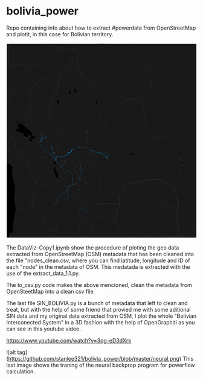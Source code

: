 # bolivia_power
Repo containing info about how to extract #powerdata from OpenStreetMap and plotit, in this case for Bolivian territory.

![alt tag](https://github.com/stanlee321/bolivia_power/blob/master/index.png)

The DataViz-Copy1.ipynb show the procedure of ploting the geo data extracted from OpenStreetMap (OSM) metadata that has been cleaned into the file "nodes_clean.csv, where you can find latitude, longitude and ID of each "node" in the metadata of OSM. This medatada is extracted with the use of the extract_data_1.1.py.

The to_csv.py code makes the above mencioned, clean the metadata from OpenSteetMap into a clean csv file.

The last file SIN_BOLIVIA.py is a bunch of metadata that left to clean and treat, but with the help of some friend that provied me with some aditional SIN data and my original data extracted from OSM, I plot the whole "Bolivian Interconected System" in a 3D fashion with the help of OpenGraphiti as you can see in this youtube video. 

https://www.youtube.com/watch?v=3qg-eD3dXrk

![alt tag] (https://github.com/stanlee321/bolivia_power/blob/master/neural.png)
This last image shows the traning of the neural backprop program for powerflow calculation.
